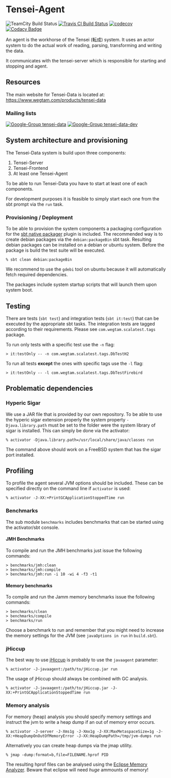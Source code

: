 # Tensei-Agent

![TeamCity Build Status](https://teamcity.wegtam.com/TeamCity/app/rest/builds/buildType%3A%28id%3ATENSEI_AGENT_TESTS%29/statusIcon)
[![Travis CI Build Status](https://travis-ci.org/Tensei-Data/tensei-agent.svg?branch=master)](https://travis-ci.org/Tensei-Data/tensei-agent)
[![codecov](https://codecov.io/gh/Tensei-Data/tensei-agent/branch/master/graph/badge.svg)](https://codecov.io/gh/Tensei-Data/tensei-agent)
[![Codacy Badge](https://api.codacy.com/project/badge/Grade/a66bcb5d504f467da5f929612d775b2c)](https://www.codacy.com/app/jan0sch/tensei-agent)

An agent is the workhorse of the Tensei (転成) system. It uses an actor 
system to do the actual work of reading, parsing, transforming and 
writing the data.

It communicates with the tensei-server which is responsible for starting 
and stopping and agent.

## Resources

The main website for Tensei-Data is located at: https://www.wegtam.com/products/tensei-data

### Mailing lists

[![Google-Group tensei-data](https://img.shields.io/badge/group-tensei--data-brightgreen.svg)](https://groups.google.com/forum/#!forum/tensei-data)
[![Google-Group tensei-data-dev](https://img.shields.io/badge/group-tensei--data--dev-orange.svg)](https://groups.google.com/forum/#!forum/tensei-data-dev)

## System architecture and provisioning

The Tensei-Data system is build upon three components:

1. Tensei-Server
2. Tensei-Frontend
3. At least one Tensei-Agent

To be able to run Tensei-Data you have to start at least one of each components.

For development purposes it is feasible to simply start each one from the sbt prompt via the `run` task.

### Provisioning / Deployment

To be able to provision the system components a packaging configuration for the [sbt native packager](https://github.com/sbt/sbt-native-packager) plugin is included. The recommended way is to create debian packages via the `debian:packageBin` sbt task. Resulting debian packages can be installed on a debian or ubuntu system. Before the package is build the test suite will be executed.

    % sbt clean debian:packageBin

We recommend to use the `gdebi` tool on ubuntu because it will automatically fetch required dependencies.

The packages include system startup scripts that will launch them upon system boot.

## Testing

There are tests (`sbt test`) and integration tests (`sbt it:test`) that can
be executed by the appropriate sbt tasks. The integration tests are tagged
according to their requirements. Please see `com.wegtam.scalatest.tags`
package.

To run only tests with a specific test use the `-n` flag:

```
> it:testOnly -- -n com.wegtam.scalatest.tags.DbTestH2
```

To run all tests **except** the ones with specific tags use the `-l` flag:

```
> it:testOnly -- -l com.wegtam.scalatest.tags.DbTestFirebird
```

## Problematic dependencies

### Hyperic Sigar

We use a JAR file that is provided by our own repository. To be able to use
the hyperic sigar extension properly the system property `-Djava.library.path`
must be set to the folder were the system library of sigar is installed.
This can simply be done via the activator:

    % activator -Djava.library.path=/usr/local/share/java/classes run

The command above should work on a FreeBSD system that has the sigar port 
installed.

## Profiling

To profile the agent several JVM options should be included. These can
be specified directly on the command line if `activator` is used:

    % activator -J-XX:+PrintGCApplicationStoppedTime run

### Benchmarks

The sub module `benchmarks` includes benchmarks that can be started 
using the activator/sbt console.

#### JMH Benchmarks

To compile and run the JMH benchmarks just issue the following commands:

    > benchmarks/jmh:clean
    > benchmarks/jmh:compile
    > benchmarks/jmh:run -i 10 -wi 4 -f3 -t1

#### Memory benchmarks

To compile and run the Jamm memory benchmarks issue the following commands:

    > benchmarks/clean
    > benchmarks/compile
    > benchmarks/run

Choose a benchmark to run and remember that you might need to increase
the memory settings for the JVM (see `javaOptions in run` in `build.sbt`).

### jHiccup

The best way to use [jHiccup](https://github.com/giltene/jHiccup) is
probably to use the `javaagent` parameter:

    % activator -J-javaagent:/path/to/jHiccup.jar run

The usage of jHiccup should always be combined with GC analysis.

    % activator -J-javaagent:/path/to/jHiccup.jar -J-XX:+PrintGCApplicationStoppedTime run

### Memory analysis

For memory (heap) analysis you should specify memory settings and instruct 
the jvm to write a heap dump if an out of memory error occurs.

    % activator -J-server -J-Xms1g -J-Xmx1g -J-XX:MaxMetaspaceSize=1g -J-XX:+HeapDumpOnOutOfMemoryError -J-XX:HeapDumpPath=/tmp/jvm-dumps run

Alternatively you can create heap dumps via the jmap utility.

    % jmap -dump:format=b,file=FILENAME.hprof PID

The resulting hprof files can be analysed using the [Eclipse Memory
Analyzer](https://eclipse.org/mat/). Beware that eclipse will need *huge*
ammounts of memory!

